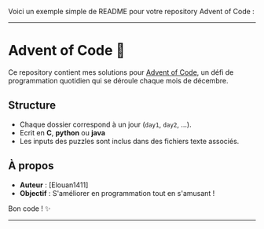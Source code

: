 Voici un exemple simple de README pour votre repository Advent of Code : 

---

# Advent of Code 🎄

Ce repository contient mes solutions pour [Advent of Code](https://adventofcode.com), un défi de programmation quotidien qui se déroule chaque mois de décembre.

## Structure

- Chaque dossier correspond à un jour (`day1`, `day2`, ...).
- Ecrit en **C**, **python** ou **java**
- Les inputs des puzzles sont inclus dans des fichiers texte associés.

## À propos

- **Auteur** : [Elouan1411]
- **Objectif** : S'améliorer en programmation tout en s'amusant !

Bon code ! ✨

--- 
